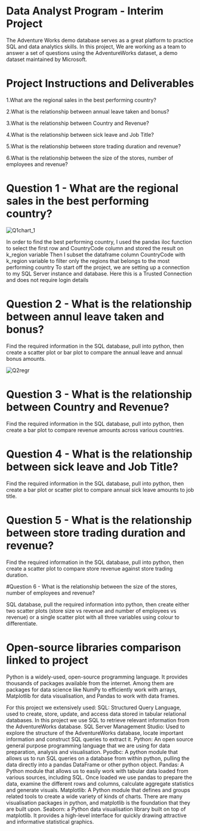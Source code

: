 # Data Analyst Program - Interim Project

The Adventure Works demo database serves as a great platform to practice SQL and data analytics skills. In this project, We are working as a team to answer a set of questions using the AdventureWorks dataset, a demo dataset maintained by Microsoft.

# Project Instructions and Deliverables

1.What are the regional sales in the best performing country?

2.What is the relationship between annual leave taken and bonus?

3.What is the relationship between Country and Revenue?

4.What is the relationship between sick leave and Job Title?

5.What is the relationship between store trading duration and revenue?

6.What is the relationship between the size of the stores, number of employees and revenue?

# Question 1 - What are the regional sales in the best performing country?

![Q1chart_1](https://user-images.githubusercontent.com/36445846/198904552-4e48abbb-ff77-46e0-b5ff-85fb55b4bbdb.png)

      
In order to find the best performing country, I used the pandas iloc function to select the first row and CountryCode column and stored the result on k_region variable
Then I subset the dataframe column CountryCode with k_region variable to filter only the regions that belongs to the most performing country
To start off the project, we are setting up a connection to my SQL Server instance and database. Here this is a Trusted Connection and does not require login details


# Question 2 - What is the relationship between annul leave taken and bonus?

Find the required information in the SQL database, pull into python, then create a scatter plot or bar plot to compare the annual leave and annual bonus amounts.

![Q2regr](https://user-images.githubusercontent.com/36445846/198904347-00887cc5-602b-436f-9c9f-4798733b8c8b.png)



# Question 3 - What is the relationship between Country and Revenue?

Find the required information in the SQL database, pull into python, then create a bar plot to compare revenue amounts across various countries.



# Question 4 - What is the relationship between sick leave and Job Title?

Find the required information in the SQL database, pull into python, then create a bar plot or scatter plot to compare annual sick leave amounts to job title.


# Question 5 - What is the relationship between store trading duration and revenue?

Find the required information in the SQL database, pull into python, then create a scatter plot to compare store revenue against store trading duration.


#Question 6 - What is the relationship between the size of the stores, number of employees and revenue?

SQL database, pull the required information into python, then create either two scatter plots (store size vs revenue and number of employees vs revenue) or a single scatter plot with all three variables using colour to differentiate. 






# Open-source libraries comparison linked to project

Python is a widely-used, open-source programming language. It provides thousands of  packages available from the internet. Among them are packages for data science like  NumPy to efficiently work with arrays, Matplotlib for data visualisation, and Pandas to work with data frames. 

For this project we extensively used:
SQL: Structured Query Language, used to create, store, update, and access data stored in tabular relational databases. In this project we use SQL to retrieve relevant information from the AdventureWorks database.
SQL Server Management Studio: Used to explore the structure of the AdventureWorks database, locate important information and construct SQL queries to extract it.
Python: An open source general purpose programming language that we are using for data preparation, analysis and visualisation.
Pyodbc: A python module that allows us to run SQL queries on a database from within python, pulling the data directly into a pandas DataFrame or other python object.
Pandas: A Python module that allows us to easily work with tabular data loaded from various sources, including SQL. Once loaded we use pandas to prepare the data, examine the different rows and columns, calculate aggregate statistics and generate visuals. 
Matplotlib: A Python module that defines and groups related tools to create a wide variety of kinds of charts. There are many visualisation packages in python, and matplotlib is the foundation that they are built upon.
Seaborn: a Python data visualisation library built on top of matplotlib. It provides a high-level interface for quickly drawing attractive and informative statistical graphics.

